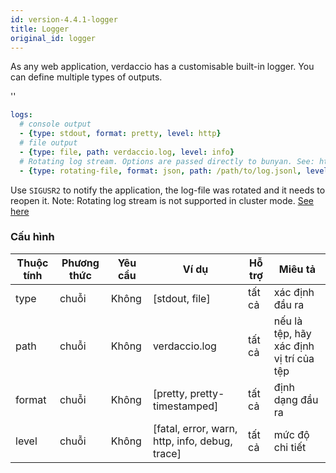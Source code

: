 ```yaml
---
id: version-4.4.1-logger
title: Logger
original_id: logger
---
```


As any web application, verdaccio has a customisable built-in logger. You can define multiple types of outputs.

<div id="codefund">''</div>

```yaml
logs:
  # console output
  - {type: stdout, format: pretty, level: http}
  # file output
  - {type: file, path: verdaccio.log, level: info}
  # Rotating log stream. Options are passed directly to bunyan. See: https://github.com/trentm/node-bunyan#stream-type-rotating-file
  - {type: rotating-file, format: json, path: /path/to/log.jsonl, level: http, options: {period: 1d}}
```

Use `SIGUSR2` to notify the application, the log-file was rotated and it needs to reopen it. Note: Rotating log stream is not supported in cluster mode. [See here](https://github.com/trentm/node-bunyan#stream-type-rotating-file)

### Cấu hình

| Thuộc tính | Phương thức | Yêu cầu | Ví dụ                                          | Hỗ trợ | Miêu tả                                 |
| ---------- | ----------- | ------- | ---------------------------------------------- | ------ | --------------------------------------- |
| type       | chuỗi       | Không   | [stdout, file]                                 | tất cả | xác định đầu ra                         |
| path       | chuỗi       | Không   | verdaccio.log                                  | tất cả | nếu là tệp, hãy xác định vị trí của tệp |
| format     | chuỗi       | Không   | [pretty, pretty-timestamped]                   | tất cả | định dạng đầu ra                        |
| level      | chuỗi       | Không   | [fatal, error, warn, http, info, debug, trace] | tất cả | mức độ chi tiết                         |
